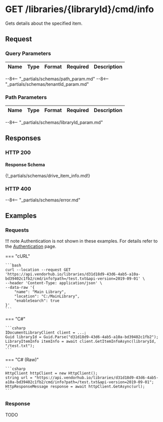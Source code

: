 # **GET**   /libraries/{libraryId}/cmd/info

Gets details about the specified item.

## Request

### Query Parameters

| Name | Type | Format | Required | Description |
| ---- | ---- | ------ | -------- | ----------- |
--8<-- "_partials/schemas/path_param.md"
--8<-- "_partials/schemas/tenantId_param.md"

### Path Parameters

| Name | Type | Format | Required | Description |
| ---- | ---- | ------ | -------- | ----------- |
--8<-- "_partials/schemas/libraryId_param.md"

## Responses

### HTTP 200

#### Response Schema

{!_partials/schemas/drive_item_info.md!}

### HTTP 400

--8<-- "_partials/schemas/error.md"

## Examples

### Requests

!!! note
    Authentication is not shown in these examples. For details refer to the [Authentication](../auth.md) page.

=== "cURL"

    ```bash
    curl --location --request GET 'https://api.vendorhub.io/libraries/d31d18d9-43d6-4ab5-a10a-bd39402c1fb2/cmd/info?path=/test.txt&api-version=2019-09-01' \
    --header 'Content-Type: application/json' \
    --data-raw '{
        "name": "Main Library",
        "location": "C:/MainLibrary",
        "enableSearch": true
    }'
    ```

=== "C#"

    ```csharp
    IDocumentLibraryClient client = ...;
    Guid libraryId = Guid.Parse("d31d18d9-43d6-4ab5-a10a-bd39402c1fb2");
    LibraryItemInfo itemInfo = await client.GetItemInfoAsync(libraryId, "/test.txt");
    ```

=== "C# (Raw)"

    ```csharp
    HttpClient httpClient = new HttpClient();
    string url = "https://api.vendorhub.io/libraries/d31d18d9-43d6-4ab5-a10a-bd39402c1fb2/cmd/info?path=/test.txt&api-version=2019-09-01";
    HttpResponseMessage response = await httpClient.GetAsync(url);
    ```

### Response

TODO
